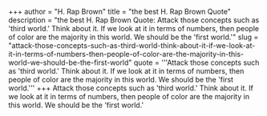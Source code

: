 +++
author = "H. Rap Brown"
title = "the best H. Rap Brown Quote"
description = "the best H. Rap Brown Quote: Attack those concepts such as 'third world.' Think about it. If we look at it in terms of numbers, then people of color are the majority in this world. We should be the 'first world.'"
slug = "attack-those-concepts-such-as-third-world-think-about-it-if-we-look-at-it-in-terms-of-numbers-then-people-of-color-are-the-majority-in-this-world-we-should-be-the-first-world"
quote = '''Attack those concepts such as 'third world.' Think about it. If we look at it in terms of numbers, then people of color are the majority in this world. We should be the 'first world.'''
+++
Attack those concepts such as 'third world.' Think about it. If we look at it in terms of numbers, then people of color are the majority in this world. We should be the 'first world.'
